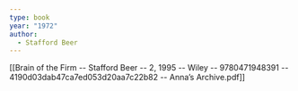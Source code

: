 ```yaml
---
type: book
year: "1972"
author:
  - Stafford Beer
---
```

[[Brain of the Firm -- Stafford Beer -- 2, 1995 -- Wiley -- 9780471948391 -- 4190d03dab47ca7ed053d20aa7c22b82 -- Anna’s Archive.pdf]]
